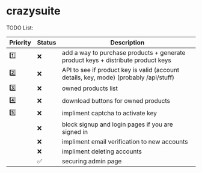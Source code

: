 # crazysuite

TODO List:

|   Priority    |  Status | Description |
| ----------- | ----------- | ----------- |
| :one: | :x: | add a way to purchase products + generate product keys + distribute product keys |
| :two: | :x:  | API to see if product key is valid (account details, key, mode) (probably /api/stuff)|
| :three: | :x: | owned products list |
| :four: | :x: | download buttons for owned products|
| :five: | :x: | impliment captcha to activate key |
| | :x: | block signup and login pages if you are signed in |
| | :x: | impliment email verification to new accounts |
| | :x: | impliment deleting accounts |
| | :white_check_mark: |  securing admin page |

